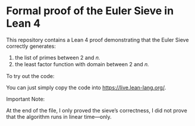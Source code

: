 # Formal proof of the Euler Sieve in Lean 4

This repository contains a Lean 4 proof demonstrating that the Euler Sieve correctly generates:
1. the list of primes between 2 and 𝑛.
2. the least factor function with domain between 2 and 𝑛.


To try out the code:

You can just simply copy the code into https://live.lean-lang.org/.


Important Note:

At the end of the file, I only proved the sieve’s correctness, I did not prove that the algorithm runs in linear time—only.
